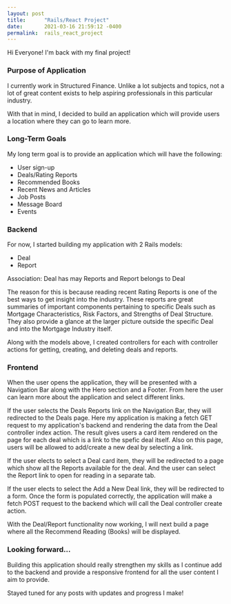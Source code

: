 ```yaml
---
layout: post
title:      "Rails/React Project"
date:       2021-03-16 21:59:12 -0400
permalink:  rails_react_project
---
```



Hi Everyone! I'm back with my final project!

### Purpose of Application

I currently work in Structured Finance. Unlike a lot subjects and topics, not a lot of great content exists to help aspiring professionals in this particular industry.

With that in mind, I decided to build an application which will provide users a location where they can go to learn more.

### Long-Term Goals

My long term goal is to provide an application which will have the following:

* User sign-up 
* Deals/Rating Reports
* Recommended Books
* Recent News and Articles
* Job Posts
* Message Board
* Events

### Backend

For now, I started building my application with 2 Rails models:
* Deal
* Report

Association: Deal has may Reports and Report belongs to Deal

The reason for this is because reading recent Rating Reports is one of the best ways to get insight into the industry.
These reports are great summaries of important components pertaining to specific Deals such as Mortgage Characteristics, Risk Factors, and Strengths of Deal Structure. They also provide a glance at the larger picture outside the specific Deal and into the Mortgage Industry itself.

Along with the models above, I created controllers for each with controller actions for getting, creating, and deleting deals and reports. 

### Frontend

When the user opens the application, they will be presented with a Navigation Bar along with the Hero section and  a Footer. From here the user can learn more about the application and select different links. 

If the user selects the Deals Reports link on the Navigation Bar, they will redirected to the Deals page. Here my application is making a fetch GET request to my application's backend and rendering the data from the Deal controller index action. The result gives users a card item rendered on the page for each deal which is a link to the spefic deal itself. Also on this page, users will be allowed to add/create a new deal by selecting a link.  

If the user elects to select a Deal card item, they will  be redirected to a page which show all the Reports available for the deal. And the user can select the Report link to open for reading in a separate tab.

If the user elects to select the Add a New Deal link, they will be redirected to a form. Once the form is populated correctly, the application will make a fetch POST request to the backend which will call the Deal controller create action.

With the Deal/Report functionality now working, I will next build a page where all the Recommend Reading (Books) will be displayed. 

### Looking forward...

Building this application should really strengthen my skills as I continue add to the backend and provide a responsive frontend for all the user content I aim to provide.

Stayed tuned for any posts with updates and progress I make!




